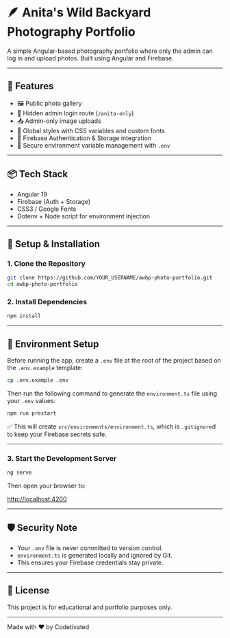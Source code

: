 # 🪶 Anita's Wild Backyard Photography Portfolio

A simple Angular-based photography portfolio where only the admin can log in and upload photos. Built using Angular and Firebase.

---

## 🚀 Features

- 🖼️ Public photo gallery
- 🔐 Hidden admin login route (`/anita-only`)
- 📤 Admin-only image uploads
- 🎨 Global styles with CSS variables and custom fonts
- 🔐 Firebase Authentication & Storage integration
- 💾 Secure environment variable management with `.env`

---

## 📦 Tech Stack

- Angular 19
- Firebase (Auth + Storage)
- CSS3 / Google Fonts
- Dotenv + Node script for environment injection

---

## 🔧 Setup & Installation

### 1. Clone the Repository

```bash
git clone https://github.com/YOUR_USERNAME/awbp-photo-portfolio.git
cd awbp-photo-portfolio
```

### 2. Install Dependencies

```bash
npm install
```

---

## 🔐 Environment Setup

Before running the app, create a `.env` file at the root of the project based on the `.env.example` template:

```bash
cp .env.example .env
```

Then run the following command to generate the `environment.ts` file using your `.env` values:

```bash
npm run prestart
```

✅ This will create `src/environments/environment.ts`, which is `.gitignore`d to keep your Firebase secrets safe.

---

### 3. Start the Development Server

```bash
ng serve
```

Then open your browser to:

[http://localhost:4200](http://localhost:4200)

---

## 🛡️ Security Note

- Your `.env` file is never committed to version control.
- `environment.ts` is generated locally and ignored by Git.
- This ensures your Firebase credentials stay private.

---

## 🧾 License

This project is for educational and portfolio purposes only.

---

Made with ❤️ by Codetivated
